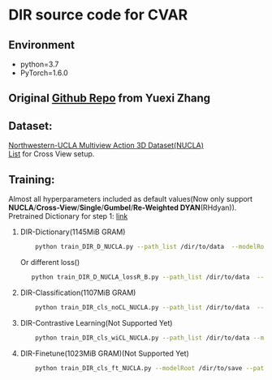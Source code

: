 # DIR source code for CVAR

## Environment
- python=3.7
- PyTorch=1.6.0

## Original [Github Repo](https://northeastern-my.sharepoint.com/:u:/g/personal/luo_dan1_northeastern_edu/EdzEbgrHE-1DocUc7IdQ6-EBekyUWyDZt-wXyw5fRCQPLg?email=camps%40coe.neu.edu&e=M2cv2I) from Yuexi Zhang

## Dataset:
[Northwestern-UCLA Multiview Action 3D Dataset(NUCLA)](https://wangjiangb.github.io/my_data.html) \
[List]() for Cross View setup.

## Training:
Almost all hyperparameters included as default values(Now only support **NUCLA**/**Cross-View**/**Single**/**Gumbel**/**Re-Weighted DYAN**(RHdyan)). \
Pretrained Dictionary for step 1: [link](https://northeastern-my.sharepoint.com/:u:/r/personal/luo_dan1_northeastern_edu/Documents/Mine/2021-CrossView/src_code/202410_Journal/pretrained/yuexi_NUCLA_CV_Single_rhDYAN_bi_100.pth?csf=1&web=1&e=4OUaI2)

1. DIR-Dictionary(1145MiB GRAM)

    ```bash    
        python train_DIR_D_NUCLA.py --path_list /dir/to/data  --modelRoot /dir/to/save --bs 64 --lam_f 0.01 --gumbel_thresh 0.5 --gpu_id 0  > /dir/to/save/DIR_D_NUCLA.log
    ```
    Or different loss()
     ```bash    
        python train_DIR_D_NUCLA_lossR_B.py --path_list /dir/to/data  --modelRoot /dir/to/save --bs 64 --lam_f 0.01 --gumbel_thresh 0.5 --gpu_id 0  > /dir/to/save/DIR_D_NUCLA.log
    ```
2. DIR-Classification(1107MiB GRAM)

    ```bash    
        python train_DIR_cls_noCL_NUCLA.py --path_list /dir/to/data  --modelRoot /dir/to/save --pretrain /path/to/model --bs 64 --lam_f 0.01 --gumbel_thresh 0.5 --gpu_id 0  > /dir/to/save/DIR_cls_noCL_NUCLA.log
    ```
3. DIR-Contrastive Learning(Not Supported Yet)

    ```bash    
        python train_DIR_cls_wiCL_NUCLA.py --path_list /dir/to/data --modelRoot /dir/to/save --pretrain /path/to/model
    ```
4. DIR-Finetune(1023MiB GRAM)(Not Supported Yet)

    ```bash    
        python train_DIR_cls_ft_NUCLA.py --modelRoot /dir/to/save --path_list /dir/to/data --pretrain /path/to/model
    ```